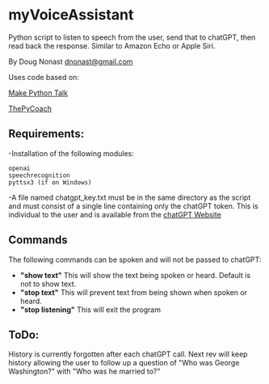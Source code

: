 # myVoiceAssistant
Python script to listen to speech from the user, send that to chatGPT, then read back the response. Similar to Amazon Echo or Apple Siri.

By Doug Nonast 
dnonast@gmail.com

Uses code based on: 

[Make Python Talk](https://github.com/markhliu/mpt)
  
[ThePyCoach](https://medium.com/geekculture/a-simple-guide-to-chatgpt-api-with-python-c147985ae28)

## Requirements:
-Installation of the following modules:

	openai
	speechrecognition
 	pyttsx3 (if on Windows)
		
-A file named chatgpt_key.txt must be in the same directory as the script and must consist of a single line containing only the chatGPT token. This is individual to the user and is available from the [chatGPT Website](https://beta.openai.com/account/api-keys)

## Commands
The following commands can be spoken and will not be passed to chatGPT:

- **"show text"** This will show the text being spoken or heard. Default is not to show text.
- **"stop text"** This will prevent text from being shown when spoken or heard.
- **"stop listening"** This will exit the program

## ToDo:
History is currently forgotten after each chatGPT call. Next rev will keep history allowing the user to follow up a question of "Who was George Washington?" with "Who was he married to?"


